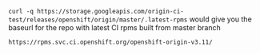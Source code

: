 `curl -q https://storage.googleapis.com/origin-ci-test/releases/openshift/origin/master/.latest-rpms` would give you the baseurl for the repo with latest CI rpms built from master branch



```sh
https://rpms.svc.ci.openshift.org/openshift-origin-v3.11/
```
